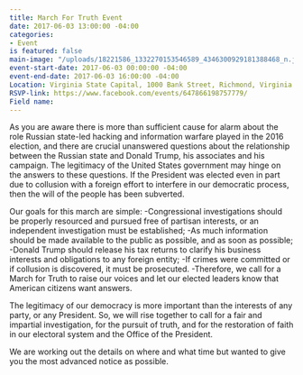 ```yaml
---
title: March For Truth Event
date: 2017-06-03 13:00:00 -04:00
categories:
- Event
is featured: false
main-image: "/uploads/18221586_1332270153546589_4346300929181388468_n.jpg"
event-start-date: 2017-06-03 00:00:00 -04:00
event-end-date: 2017-06-03 16:00:00 -04:00
Location: Virginia State Capital, 1000 Bank Street, Richmond, Virginia 23219
RSVP-link: https://www.facebook.com/events/647866198757779/
Field name: 
---
```


As you are aware there is more than sufficient cause for alarm about the role Russian state-led hacking and information warfare played in the 2016 election, and there are crucial unanswered questions about the relationship between the Russian state and Donald Trump, his associates and his campaign. The legitimacy of the United States government may hinge on the answers to these questions. If the President was elected even in part due to collusion with a foreign effort to interfere in our democratic process, then the will of the people has been subverted. 

Our goals for this march are simple:
-Congressional investigations should be properly resourced and pursued free of partisan interests, or an independent investigation must be established;
-As much information should be made available to the public as possible, and as soon as possible;
-Donald Trump should release his tax returns to clarify his business interests and obligations to any foreign entity;
-If crimes were committed or if collusion is discovered, it must be prosecuted.
-Therefore, we call for a March for Truth to raise our voices and let our elected leaders know that American citizens want answers.

The legitimacy of our democracy is more important than the interests of any party, or any President. So, we will rise together to call for a fair and impartial investigation, for the pursuit of truth, and for the restoration of faith in our electoral system and the Office of the President.

We are working out the details on where and what time but wanted to give you the most advanced notice as possible.